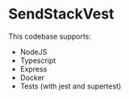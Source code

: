 # SendStackVest

This codebase supports:

- NodeJS
- Typescript
- Express
- Docker
- Tests (with jest and supertest)
